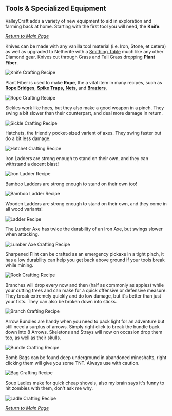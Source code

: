 ## Tools & Specialized Equipment

ValleyCraft adds a variety of new equipment to aid in exploration and farming back at home. Starting with the first tool you will need, the **Knife**:

_[Return to Main Page](https://github.com/l1nkl3/ValleyCraft/blob/gh-pages/docs/index.md)_

Knives can be made with any vanilla tool material (i.e. Iron, Stone, et cetera) as well as upgraded to Netherite with a [Smithing Table](https://minecraft.fandom.com/wiki/Smithing_Table) much like any other Diamond gear. Knives cut through Grass and Tall Grass dropping **Plant Fiber**.

![Knife Crafting Recipe](https://github.com/l1nkl3/ValleyCraft/blob/gh-pages/wiki-images/knife.png)

Plant Fiber is used to make **Rope**, the a vital item in many recipes, such as [**Rope Bridges**, **Spike Traps,** **Nets**,](https://github.com/l1nkl3/ValleyCraft/blob/gh-pages/bridges.md) and [**Braziers**.](https://github.com/l1nkl3/ValleyCraft/blob/gh-pages/lights.md)

![Rope Crafting Recipe](https://github.com/l1nkl3/ValleyCraft/blob/gh-pages/wiki-images/rope.png)

Sickles work like hoes, but they also make a good weapon in a pinch. They swing a bit slower than their counterpart, and deal more damage in return.

![Sickle Crafting Recipe](https://github.com/l1nkl3/ValleyCraft/blob/gh-pages/wiki-images/sickle.png)

Hatchets, the friendly pocket-sized varient of axes. They swing faster but do a bit less damage.

![Hatchet Crafting Recipe](https://github.com/l1nkl3/ValleyCraft/blob/gh-pages/wiki-images/hatchet.png)

Iron Ladders are strong enough to stand on their own, and they can withstand a decent blast!

![Iron Ladder Recipe](https://github.com/l1nkl3/ValleyCraft/blob/gh-pages/wiki-images/iron.png)

Bamboo Ladders are strong enough to stand on their own too!

![Bamboo Ladder Recipe](https://github.com/l1nkl3/ValleyCraft/blob/gh-pages/wiki-images/bamboo.png)

Wooden Ladders are strong enough to stand on their own, and they come in all wood variants!

![Ladder Recipe](https://github.com/l1nkl3/ValleyCraft/blob/gh-pages/wiki-images/ladder.png)

The Lumber Axe has twice the durability of an Iron Axe, but swings slower when attacking.

![Lumber Axe Crafting Recipe](https://github.com/l1nkl3/ValleyCraft/blob/gh-pages/wiki-images/lumber.png)

Sharpened Flint can be crafted as an emergency pickaxe in a tight pinch, it has a low durability can help you get back above ground if your tools break while mining.

![Rock Crafting Recipe](https://github.com/l1nkl3/ValleyCraft/blob/gh-pages/wiki-images/rock.png)

Branches will drop every now and then (half as commonly as apples) while your cutting trees and can make for a quick offensive or defensive measure. They break extremely quickly and do low damage, but it's better than just your fists. They can also be broken down into sticks.

![Branch Crafting Recipe](https://github.com/l1nkl3/ValleyCraft/blob/gh-pages/wiki-images/sticks.png)

Arrow Bundles are handy when you need to pack light for an adventure but still need a surplus of arrows. Simply right click to break the bundle back down into 8 Arrows. Skeletons and Strays will now on occasion drop them too, as well as their skulls.

![Bundle Crafting Recipe](https://github.com/l1nkl3/ValleyCraft/blob/gh-pages/wiki-images/bundle.png)

Bomb Bags can be found deep underground in abandoned mineshafts, right clicking them will give you some TNT. Always use with caution.

![Bag Crafting Recipe](https://github.com/l1nkl3/ValleyCraft/blob/gh-pages/wiki-images/bag.png)

Soup Ladles make for quick cheap shovels, also my brain says it's funny to hit zombies with them, don't ask me why.

![Ladle Crafting Recipe](https://github.com/l1nkl3/ValleyCraft/blob/gh-pages/wiki-images/ladle.png)

_[Return to Main Page](https://github.com/l1nkl3/ValleyCraft/blob/gh-pages/docs/index.md)_

